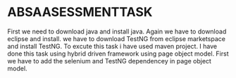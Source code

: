 # ABSAASESSMENTTASK
First we need to download java and install java.
Again we have to download eclipse and install.
we have to download TestNG from eclipse marketspace and install TestNG.
To excute this task i have used maven project.
I have done this task using hybrid driven framework using page object model. 
First we have to add the selenium and TestNG dependencey in page object model.
